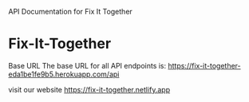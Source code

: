 API Documentation for Fix It Together

# Fix-It-Together

Base URL
The base URL for all API endpoints is: https://fix-it-together-eda1be1fe9b5.herokuapp.com/api

visit our website https://fix-it-together.netlify.app
